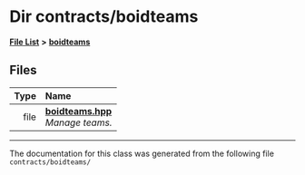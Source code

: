 
# Dir contracts/boidteams


[**File List**](files.md) **>** [**boidteams**](dir_885226d501ced227e3fb077d4dccbffb.md)











## Files

| Type | Name |
| ---: | :--- |
| file | [**boidteams.hpp**](boidteams_8hpp.md) <br>_Manage teams._  |


















------------------------------
The documentation for this class was generated from the following file `contracts/boidteams/`
